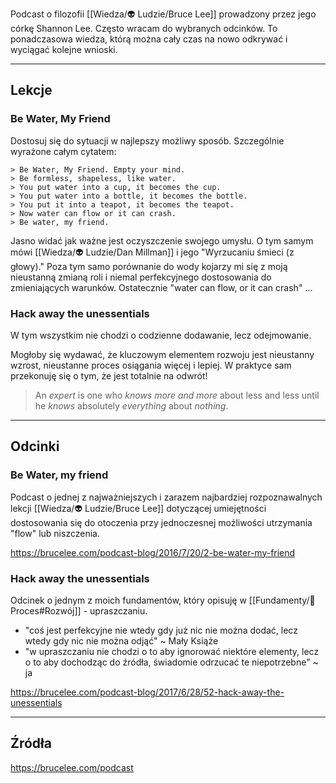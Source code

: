 Podcast o filozofii [[Wiedza/👽 Ludzie/Bruce Lee]] prowadzony przez jego córkę Shannon Lee. Często wracam do wybranych odcinków. To ponadczasowa wiedza, którą można cały czas na nowo odkrywać i wyciągać kolejne wnioski.

---

## Lekcje

### Be Water, My Friend
Dostosuj się do sytuacji w najlepszy możliwy sposób. Szczególnie wyrażone całym cytatem: 

	> Be Water, My Friend. Empty your mind. 
	> Be formless, shapeless, like water.  
	> You put water into a cup, it becomes the cup.  
	> You put water into a bottle, it becomes the bottle.  
	> You put it into a teapot, it becomes the teapot.  
	> Now water can flow or it can crash.  
	> Be water, my friend.

Jasno widać jak ważne jest oczyszczenie swojego umysłu. O tym samym mówi [[Wiedza/👽 Ludzie/Dan Millman]] i jego "Wyrzucaniu śmieci (z głowy)." Poza tym samo porównanie do wody kojarzy mi się z moją nieustanną zmianą roli i niemal perfekcyjnego dostosowania do zmieniających warunków. Ostatecznie "water can flow, or it can crash" ... 


### Hack away the unessentials
W tym wszystkim nie chodzi o codzienne dodawanie, lecz odejmowanie. 

Mogłoby się wydawać, że kluczowym elementem rozwoju jest nieustanny wzrost, nieustanne proces osiągania więcej i lepiej. W praktyce sam przekonuję się o tym, że jest totalnie na odwrót!

> An _expert_ is one who _knows more and more_ about less and less until he _knows_ absolutely _everything_ about _nothing_.

---

## Odcinki

### Be Water, my friend
Podcast o jednej z najważniejszych i zarazem najbardziej rozpoznawalnych lekcji [[Wiedza/👽 Ludzie/Bruce Lee]] dotyczącej umiejętności dostosowania się do otoczenia przy jednoczesnej możliwości utrzymania "flow" lub niszczenia. 

https://brucelee.com/podcast-blog/2016/7/20/2-be-water-my-friend

### Hack away the unessentials
Odcinek o jednym z moich fundamentów, który opisuję w [[Fundamenty/💫 Proces#Rozwój]] - upraszczaniu. 
- "coś jest perfekcyjne nie wtedy gdy już nic nie można dodać, lecz wtedy gdy nic nie można odjąć" ~ Mały Książe
- "w upraszczaniu nie chodzi o to aby ignorować niektóre elementy, lecz o to aby dochodząc do źródła, świadomie odrzucać te niepotrzebne" ~ ja

https://brucelee.com/podcast-blog/2017/6/28/52-hack-away-the-unessentials

---

## Źródła
https://brucelee.com/podcast